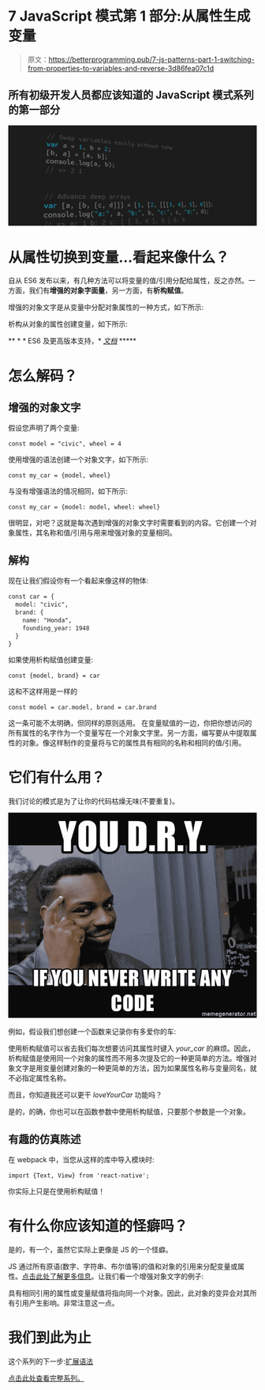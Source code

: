 # 7 JavaScript 模式第 1 部分:从属性生成变量

> 原文：<https://betterprogramming.pub/7-js-patterns-part-1-switching-from-properties-to-variables-and-reverse-3d86fea07c1d>

## 所有初级开发人员都应该知道的 JavaScript 模式系列的第一部分

![](img/2750136a5ceb070ce75039280d1b2088.png)

# 从属性切换到变量…看起来像什么？

自从 ES6 发布以来，有几种方法可以将变量的值/引用分配给属性，反之亦然。一方面，我们有**增强的对象字面量**，另一方面，有**析构赋值**。

增强的对象文字是从变量中分配对象属性的一种方式，如下所示:

析构从对象的属性创建变量，如下所示:

** * * ES6 及更高版本支持，* [*文档*](https://developer.mozilla.org/en-US/docs/Web/JavaScript/Reference/Operators/Destructuring_assignment) *****

# 怎么解码？

## **增强的对象文字**

假设您声明了两个变量:

```
const model = "civic", wheel = 4
```

使用增强的语法创建一个对象文字，如下所示:

```
const my_car = {model, wheel}
```

与没有增强语法的情况相同，如下所示:

```
const my_car = {model: model, wheel: wheel}
```

很明显，对吧？这就是每次遇到增强的对象文字时需要看到的内容。它创建一个对象属性，其名称和值/引用与用来增强对象的变量相同。

## **解构**

现在让我们假设你有一个看起来像这样的物体:

```
const car = {
  model: "civic",
  brand: {
    name: "Honda",
    founding_year: 1948
  }
}
```

如果使用析构赋值创建变量:

```
const {model, brand} = car
```

这和不这样用是一样的

```
const model = car.model, brand = car.brand
```

这一条可能不太明确，但同样的原则适用。
在变量赋值的一边，你把你想访问的所有属性的名字作为一个变量写在一个对象文字里。另一方面，编写要从中提取属性的对象。像这样制作的变量将与它的属性具有相同的名称和相同的值/引用。

# 它们有什么用？

我们讨论的模式是为了让你的代码枯燥无味(不要重复)。

![](img/49e9e27985a6b3ba4badfc8eaa9a1db4.png)

例如，假设我们想创建一个函数来记录你有多爱你的车:

使用析构赋值可以省去我们每次想要访问其属性时键入 *your_car* 的麻烦。因此，析构赋值是使用同一个对象的属性而不用多次提及它的一种更简单的方法。增强对象文字是用变量创建对象的一种更简单的方法，因为如果属性名称与变量同名，就不必指定属性名称。

而且，你知道我还可以更干 *loveYourCar* 功能吗？

是的，的确，你也可以在函数参数中使用析构赋值，只要那个参数是一个对象。

## 有趣的仿真陈述

在 webpack 中，当您从这样的库中导入模块时:

```
import {Text, View} from 'react-native';
```

你实际上只是在使用析构赋值！

# 有什么你应该知道的怪癖吗？

是的，有一个，虽然它实际上更像是 JS 的一个怪癖。

JS 通过所有原语(数字、字符串、布尔值等)的值和对象的引用来分配变量或属性。[点击此处了解更多信息](https://codeburst.io/explaining-value-vs-reference-in-javascript-647a975e12a0)。让我们看一个增强对象文字的例子:

具有相同引用的属性或变量赋值将指向同一个对象。因此，此对象的变异会对其所有引用产生影响。非常注意这一点。

# 我们到此为止

这个系列的下一步:[扩展语法](https://medium.com/@patick.cyiza/js-patterns-part-2-the-spread-syntax-9f7e66038c86)

[点击此处查看完整系列。](https://medium.com/@patick.cyiza/7-js-patterns-junior-developers-should-know-well-1a0ad075338f)